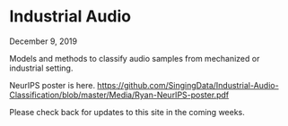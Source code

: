 # Industrial Audio
December 9, 2019

Models and methods to classify audio samples from mechanized or industrial setting.  

NeurIPS poster is here. https://github.com/SingingData/Industrial-Audio-Classification/blob/master/Media/Ryan-NeurIPS-poster.pdf

Please check back for updates to this site in the coming weeks.
